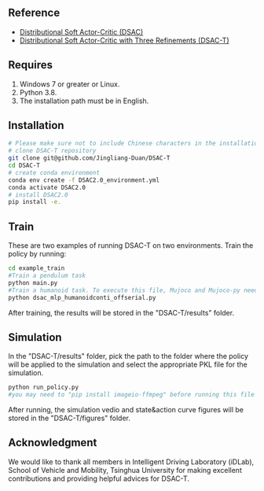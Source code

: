 ## Reference
- [Distributional Soft Actor-Critic (DSAC)](https://arxiv.org/abs/2001.02811)
- [Distributional Soft Actor-Critic with Three Refinements (DSAC-T)](https://arxiv.org/abs/2310.05858)


## Requires
1. Windows 7 or greater or Linux.
2. Python 3.8.
3. The installation path must be in English.


## Installation
```bash
# Please make sure not to include Chinese characters in the installation path, as it may result in a failed execution.
# clone DSAC-T repository
git clone git@github.com/Jingliang-Duan/DSAC-T
cd DSAC-T
# create conda environment
conda env create -f DSAC2.0_environment.yml
conda activate DSAC2.0
# install DSAC2.0
pip install -e.
```


## Train
These are two examples of running DSAC-T on two environments. 
Train the policy by running:
```bash
cd example_train
#Train a pendulum task
python main.py
#Train a humanoid task. To execute this file, Mujoco and Mujoco-py need to be installed first. 
python dsac_mlp_humanoidconti_offserial.py
```
After training, the results will be stored in the "DSAC-T/results" folder.

## Simulation 
In the "DSAC-T/results" folder, pick the path to the folder where the policy will be applied to the simulation and select the appropriate PKL file for the simulation.
```bash
python run_policy.py
#you may need to "pip install imageio-ffmpeg" before running this file on Windows. 
```
After running, the simulation vedio and state&action curve figures will be stored in the "DSAC-T/figures" folder.


## Acknowledgment
We would like to thank all members in Intelligent Driving Laboratory (iDLab), School of Vehicle and Mobility, Tsinghua University for making excellent contributions and providing helpful advices for DSAC-T.
